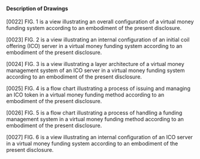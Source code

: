 #### Description of Drawings
[0022] FIG. 1 is a view illustrating an overall configuration of a virtual money funding system according to an embodiment of the present disclosure.

[0023] FIG. 2 is a view illustrating an internal configuration of an initial coil offering (ICO) server in a virtual money funding system according to an embodiment of the present disclosure.

[0024] FIG. 3 is a view illustrating a layer architecture of a virtual money management system of an ICO server in a virtual money funding system according to an embodiment of the present disclosure.

[0025] FIG. 4 is a flow chart illustrating a process of issuing and managing an ICO token in a virtual money funding method according to an embodiment of the present disclosure.

[0026] FIG. 5 is a flow chart illustrating a process of handling a funding management system in a virtual money funding method according to an embodiment of the present disclosure.

[0027] FIG. 6 is a view illustrating an internal configuration of an ICO server in a virtual money funding system according to an embodiment of the present disclosure.
